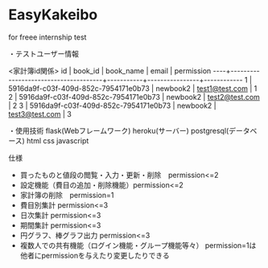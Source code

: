 # EasyKakeibo
for freee  internship test

・テストユーザー情報


<家計簿id関係>
 id |               book_id                | book_name |     email      | permission
----+--------------------------------------+-----------+----------------+------------
  1 | 5916da9f-c03f-409d-852c-7954171e0b73 | newbook2  | test1@test.com |          1
  2 | 5916da9f-c03f-409d-852c-7954171e0b73 | newbook2  | test2@test.com |          2
  3 | 5916da9f-c03f-409d-852c-7954171e0b73 | newbook2  | test3@test.com |          3


・使用技術
flask(Webフレームワーク)
heroku(サーバー)
postgresql(データベース)
html
css
javascript


仕様
- 買ったものと値段の閲覧・入力・更新・削除　permission<=2
- 設定機能（費目の追加・削除機能）permission<=2
- 家計簿の削除　permission=1
- 費目別集計 permission<=3
- 日次集計 permission<=3
- 期間集計 permission<=3
- 円グラフ、棒グラフ出力 permission<=3
- 複数人での共有機能（ログイン機能・グループ機能等々） permission=1は他者にpermissionを与えたり変更したりできる

